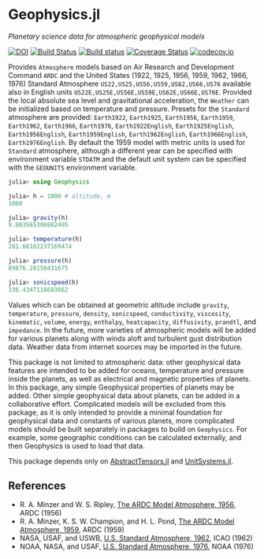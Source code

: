# Geophysics.jl

*Planetary science data for atmospheric geophysical models*

[![DOI](https://zenodo.org/badge/306497671.svg)](https://zenodo.org/badge/latestdoi/306497671)
[![Build Status](https://travis-ci.org/chakravala/Geophysics.jl.svg?branch=master)](https://travis-ci.org/chakravala/Geophysics.jl)
[![Build status](https://ci.appveyor.com/api/projects/status/dkbkhd26j463hnx7?svg=true)](https://ci.appveyor.com/project/chakravala/geophysics-jl)
[![Coverage Status](https://coveralls.io/repos/chakravala/Geophysics.jl/badge.svg?branch=master&service=github)](https://coveralls.io/github/chakravala/Geophysics.jl?branch=master)
[![codecov.io](https://codecov.io/github/chakravala/Geophysics.jl/coverage.svg?branch=master)](https://codecov.io/github/chakravala/Geophysics.jl?branch=master)

Provides `Atmosphere` models based on Air Research and Development Command `ARDC` and the United States (1922, 1925, 1956, 1959, 1962, 1966, 1976) Standard Atmosphere `US22,US25,US56,US59,US62,US66,US76` available also in English units `US22E,US25E,US56E,US59E,US62E,US66E,US76E`.
Provided the local absolute sea level and gravitational acceleration, the `Weather` can be initialized based on temperature and pressure.
Presets for the `Standard` atmosphere are provided: `Earth1922`, `Earth1925`, `Earth1956`, `Earth1959`, `Earth1962`, `Earth1966`, `Earth1976`, `Earth1922English`, `Earth1925English`, `Earth1956English`, `Earth1959English`, `Earth1962English`, `Earth1966English`, `Earth1976English`.
By default the 1959 model with metric units is used for `Standard` atmosphere, although a different year can be specified with environment variable `STDATM` and the default unit system can be specified with the `GEOUNITS` environment variable.

```julia
julia> using Geophysics

julia> h = 1000 # altitude, m
1000

julia> gravity(h)
9.803565306802405

julia> temperature(h)
281.66102237169474

julia> pressure(h)
89876.28158431675

julia> sonicspeed(h)
336.4347118683662
```

Values which can be obtained at geometric altitude include `gravity`, `temperature`, `pressure`, `density`, `sonicspeed`, `conductivity`, `viscosity`, `kinematic`, `volume`, `energy`, `enthalpy`, `heatcapacity`, `diffusivity`, `prandtl`, and `impedance`.
In the future, more varieties of atmospheric models will be added for various planets along with winds aloft and turbulent gust distribution data.
Weather data from internet sources may be imported in the future.

This package is not limited to atmospheric data: other geophysical data features are intended to be added for oceans, temperature and pressure inside the planets, as well as electrical and magnetic properties of planets.
In this package, any simple Geophysical properties of planets may be added.
Other simple geophysical data about planets, can be added in a collaborative effort.
Complicated models will be excluded from this package, as it is only intended to provide a minimal foundation for geophysical data and constants of various planets, more complicated models should be built separately in packages to build on `Geophysics`.
For example, some geographic conditions can be calculated externally, and then Geophysics is used to load that data.

This package depends only on [AbstractTensors.jl](https://github.com/chakravala/AbstractTensors.jl) and [UnitSystems.jl](https://github.com/chakravala/UnitSystems.jl).

## References
* R. A. Minzer and W. S. Ripley, [The ARDC Model Atmosphere, 1956](https://www.cia.gov/library/readingroom/docs/CIA-RDP81-01043R002600070006-6.pdf), ARDC (1956)
* R. A. Minzer, K. S. W. Champion, and H. L. Pond, [The ARDC Model Atmosphere, 1959](https://apps.dtic.mil/dtic/tr/fulltext/u2/229482.pdf), ARDC (1959)
* NASA, USAF, and USWB, [U.S. Standard Atmosphere, 1962](https://ntrs.nasa.gov/archive/nasa/casi.ntrs.nasa.gov/19630003300.pdf), ICAO (1962)
* NOAA, NASA, and USAF, [U.S. Standard Atmosphere, 1976](https://apps.dtic.mil/dtic/tr/fulltext/u2/a035728.pdf), NOAA (1976)
